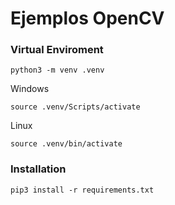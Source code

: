 # Ejemplos OpenCV


### Virtual Enviroment
```
python3 -m venv .venv 
```

Windows

```
source .venv/Scripts/activate
```

Linux

```
source .venv/bin/activate
```

### Installation 

```
pip3 install -r requirements.txt
```
